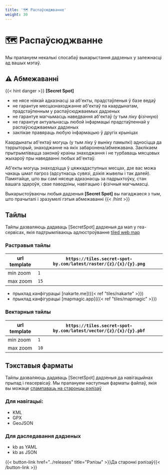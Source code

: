 ```yaml
---
title: '🗺️ Распаўсюджванне'
weight: 30
---
```

# 🗺️ Распаўсюджванне

Мы прапануем некалькі спосабаў выкарыстання дадзеных у залежнасці ад вашых мэтаў.

## ⚠️ Абмежаванні
{{< hint danger >}}
**[Secret Spot]** 
- не нясе ніякай адказнасці за аб'екты, прадстаўленыя ў базе ведаў
- не гарантуе месцазнаходжанне аб'ектаў па каардынатам, прадстаўленным у распаўсюджваемых дадзеных
- не гарантуе магчымасць наведвання аб'ектаў (у тым ліку фізічную)
- не гарантуе актуальнасць любой інфармацыі прадстаўленнай у распаўсюджваемых дадзеных
- заклікае правяраць любую інфармацыю ў другіх крыніцах

Каардынаты аб'ектаў могуць (у тым ліку ў выніку памылкі) адносіцца да тэррыторый, знаходжанне на якіх забаронена/абмежавана.
Заклікаем прытрымлівацца законаў краіны знаходжання і не турбаваць мясцовых жыхароў пры наведванні любых аб'ектаў.

Аб'екты могуць знаходзіцца ў цяжкадаступных месцах, дзе вас можа чакаць шмат пагроз (адсутнасць сувязі, дзікія жывелы і так далей).
Памятайце, што вы самі нясеце адказнасць за падрыхтоўку, стан вашага здароўя, свае паводзіны, навігацыю і фізічныя магчымасці.

Выкарыстоўваючы любыя дадзеныя **[Secret Spot]** вы пагаджаеся з тым, што прачыталі і зразумелі гэтыя абмежаванні
{{< /hint >}}

## Тайлы

Тайлы дазваляюць дадаваць [SecretSpot] дадзеныя да мап у геа-сервісах, 
якія падтрымліваюць адлюстроўванне [tiled web map](https://en.wikipedia.org/wiki/Tiled_web_map)

### Растравыя тайлы

| url template | `https://tiles.secret-spot-by.com/latest/raster/{z}/{x}/{y}.png` |      
|--------------|------------------------------------------------------------------|
| min zoom     | `1`                                                              |
| max zoom     | `15`                                                             |

- прыклад канфігурацыі [nakarte.me]({{< ref "tiles/nakarte" >}})
- прыклад канфігурацыі [mapmagic.app]({{< ref "tiles/mapmagic" >}})

### Вектарныя тайлы

| url template | `https://tiles.secret-spot-by.com/latest/vector/{z}/{x}/{y}.pbf` |      
|--------------|------------------------------------------------------------------|
| min zoom     | `1`                                                              |
| max zoom     | `10`                                                             |


## Тэкставыя фарматы

Тайлы дазваляюць дадаваць [SecretSpot] дадзеныя да навігацыйнах прылад і геасервісаў.
Мы прапануем наступныя фарматы файлаў, якія вы можаце [спампаваць на старонцы рэлізаў](../releases)

### Для навігацыі:

- KML
- GPX
- GeoJSON

### Для даследавання дадзеных

- kb as YAML
- kb as JSON

{{< button-link href="../releases" title="Рэлізы" >}}Да старонкі рэлізаў{{< /button-link >}}

